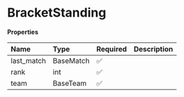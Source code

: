 # BracketStanding

**Properties**

| Name       | Type      | Required | Description |
| :--------- | :-------- | :------- | :---------- |
| last_match | BaseMatch | ✅       |             |
| rank       | int       | ✅       |             |
| team       | BaseTeam  | ✅       |             |
